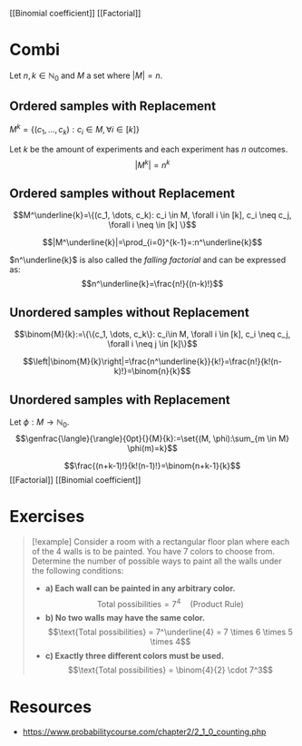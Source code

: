 
[[Binomial coefficient]]
[[Factorial]]

# Combi
Let $n, k \in \mathbb{N}_0$ and $M$ a set where $|M|=n$.
## Ordered samples with Replacement
$M^k=\{(c_1, \dots, c_k): c_i \in M, \forall i \in [k]\}$

Let $k$ be the amount of experiments and each experiment has $n$ outcomes.
$$|M^k|=n^k$$
## Ordered samples without Replacement
$$M^\underline{k}=\{(c_1, \dots, c_k): c_i \in M, \forall i \in [k], c_i \neq c_j, \forall i \neq \in [k] \}$$

$$|M^\underline{k}|=\prod_{i=0}^{k-1}=:n^\underline{k}$$

$n^\underline{k}$ is also called the *falling factorial* and can be expressed as: $$n^\underline{k}=\frac{n!}{(n-k)!}$$

## Unordered samples without Replacement
$$\binom{M}{k}:=\{\{c_1, \dots, c_k\}: c_i\in M, \forall i \in [k], c_i \neq c_j, \forall i \neq j \in [k]\}$$

$$\left|\binom{M}{k}\right|=\frac{n^\underline{k}}{k!}=\frac{n!}{k!(n-k)!}=\binom{n}{k}$$
## Unordered samples with Replacement
Let $\phi: M \to \mathbb{N}_0$.
$$\genfrac{\langle}{\rangle}{0pt}{}{M}{k}:=\set{(M, \phi):\sum_{m \in M} \phi(m)=k}$$

$$\frac{(n+k-1)!}{k!(n-1)!}=\binom{n+k-1}{k}$$
[[Factorial]] [[Binomial coefficient]]

# Exercises
>[!example]
Consider a room with a rectangular floor plan where each of the $4$ walls is to be painted. You have $7$ colors to choose from. Determine the number of possible ways to paint all the walls under the following conditions:
>- **a) Each wall can be painted in any arbitrary color.** $$
\text{Total possibilities} = 7^4 \quad (\text{Product Rule})$$
>- **b) No two walls may have the same color.** $$\text{Total possibilities} = 7^\underline{4} = 7 \times 6 \times 5 \times 4$$
>- **c) Exactly three different colors must be used.** $$\text{Total possibilities} = \binom{4}{2} \cdot 7^3$$


# Resources
- https://www.probabilitycourse.com/chapter2/2_1_0_counting.php